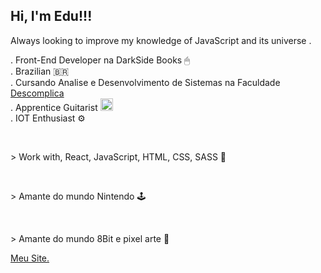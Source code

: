 <h2>Hi, I'm Edu!!! </h2>
<p>Always looking to improve my knowledge of JavaScript and its universe .</p>
<p>
  . Front-End Developer na DarkSide Books 🖱
  <br>
  . Brazilian 🇧🇷
  <br>
  . Cursando Analise e Desenvolvimento de Sistemas na Faculdade <a href="https://descomplica.com.br/faculdade/" target="_blank">Descomplica</a>
  <br>
  . Apprentice Guitarist  <img src="https://emojipedia-us.s3.dualstack.us-west-1.amazonaws.com/thumbs/160/apple/271/guitar_1f3b8.png" srcset="https://emojipedia-us.s3.dualstack.us-west-1.amazonaws.com/thumbs/320/apple/271/guitar_1f3b8.png 2x" alt="Guitar on Apple iOS 14.2" width="20" height="20">
  <br>
  . IOT Enthusiast ⚙️
</p>
<br>
<p>
  > Work with, React, JavaScript, HTML, CSS, SASS 💾
</p>
<br>
<p>
  > Amante do mundo Nintendo 🕹️
</p>
<br>
<p>
  > Amante do mundo 8Bit e pixel arte 👾
</p>
<a href="https://eduardosilvajs.com.br/" target="_blank">Meu Site.</a>
